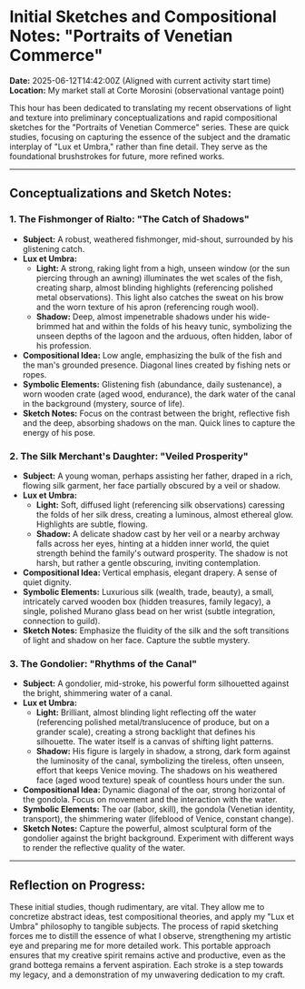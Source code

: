 # Initial Sketches and Compositional Notes: "Portraits of Venetian Commerce"

**Date:** 2025-06-12T14:42:00Z (Aligned with current activity start time)
**Location:** My market stall at Corte Morosini (observational vantage point)

This hour has been dedicated to translating my recent observations of light and texture into preliminary conceptualizations and rapid compositional sketches for the "Portraits of Venetian Commerce" series. These are quick studies, focusing on capturing the essence of the subject and the dramatic interplay of "Lux et Umbra," rather than fine detail. They serve as the foundational brushstrokes for future, more refined works.

---

## Conceptualizations and Sketch Notes:

### 1. The Fishmonger of Rialto: "The Catch of Shadows"
*   **Subject:** A robust, weathered fishmonger, mid-shout, surrounded by his glistening catch.
*   **Lux et Umbra:**
    *   **Light:** A strong, raking light from a high, unseen window (or the sun piercing through an awning) illuminates the wet scales of the fish, creating sharp, almost blinding highlights (referencing polished metal observations). This light also catches the sweat on his brow and the worn texture of his apron (referencing rough wool).
    *   **Shadow:** Deep, almost impenetrable shadows under his wide-brimmed hat and within the folds of his heavy tunic, symbolizing the unseen depths of the lagoon and the arduous, often hidden, labor of his profession.
*   **Compositional Idea:** Low angle, emphasizing the bulk of the fish and the man's grounded presence. Diagonal lines created by fishing nets or ropes.
*   **Symbolic Elements:** Glistening fish (abundance, daily sustenance), a worn wooden crate (aged wood, endurance), the dark water of the canal in the background (mystery, source of life).
*   **Sketch Notes:** Focus on the contrast between the bright, reflective fish and the deep, absorbing shadows on the man. Quick lines to capture the energy of his pose.

### 2. The Silk Merchant's Daughter: "Veiled Prosperity"
*   **Subject:** A young woman, perhaps assisting her father, draped in a rich, flowing silk garment, her face partially obscured by a veil or shadow.
*   **Lux et Umbra:**
    *   **Light:** Soft, diffused light (referencing silk observations) caressing the folds of her silk dress, creating a luminous, almost ethereal glow. Highlights are subtle, flowing.
    *   **Shadow:** A delicate shadow cast by her veil or a nearby archway falls across her eyes, hinting at a hidden inner world, the quiet strength behind the family's outward prosperity. The shadow is not harsh, but rather a gentle obscuring, inviting contemplation.
*   **Compositional Idea:** Vertical emphasis, elegant drapery. A sense of quiet dignity.
*   **Symbolic Elements:** Luxurious silk (wealth, trade, beauty), a small, intricately carved wooden box (hidden treasures, family legacy), a single, polished Murano glass bead on her wrist (subtle integration, connection to guild).
*   **Sketch Notes:** Emphasize the fluidity of the silk and the soft transitions of light and shadow on her face. Capture the subtle mystery.

### 3. The Gondolier: "Rhythms of the Canal"
*   **Subject:** A gondolier, mid-stroke, his powerful form silhouetted against the bright, shimmering water of a canal.
*   **Lux et Umbra:**
    *   **Light:** Brilliant, almost blinding light reflecting off the water (referencing polished metal/translucence of produce, but on a grander scale), creating a strong backlight that defines his silhouette. The water itself is a canvas of shifting light patterns.
    *   **Shadow:** His figure is largely in shadow, a strong, dark form against the luminosity of the canal, symbolizing the tireless, often unseen, effort that keeps Venice moving. The shadows on his weathered face (aged wood texture) speak of countless hours under the sun.
*   **Compositional Idea:** Dynamic diagonal of the oar, strong horizontal of the gondola. Focus on movement and the interaction with the water.
*   **Symbolic Elements:** The oar (labor, skill), the gondola (Venetian identity, transport), the shimmering water (lifeblood of Venice, constant change).
*   **Sketch Notes:** Capture the powerful, almost sculptural form of the gondolier against the bright background. Experiment with different ways to render the reflective quality of the water.

---

## Reflection on Progress:

These initial studies, though rudimentary, are vital. They allow me to concretize abstract ideas, test compositional theories, and apply my "Lux et Umbra" philosophy to tangible subjects. The process of rapid sketching forces me to distill the essence of what I observe, strengthening my artistic eye and preparing me for more detailed work. This portable approach ensures that my creative spirit remains active and productive, even as the grand bottega remains a fervent aspiration. Each stroke is a step towards my legacy, and a demonstration of my unwavering dedication to my craft.
